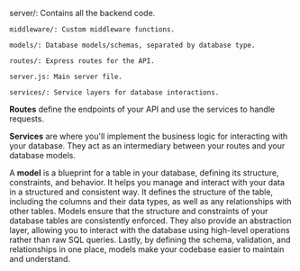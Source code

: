 server/: Contains all the backend code.

    middleware/: Custom middleware functions.   

    models/: Database models/schemas, separated by database type.

    routes/: Express routes for the API.

    server.js: Main server file.

    services/: Service layers for database interactions.

**Routes** define the endpoints of your API and use the services to handle
requests.

**Services** are where you'll implement the business logic for interacting with
your database. They act as an intermediary between your routes and your database
models.

A **model** is a blueprint for a table in your database, defining its structure,
constraints, and behavior. It helps you manage and interact with your data in a
structured and consistent way. It defines the structure of the table, including
the columns and their data types, as well as any relationships with other
tables. Models ensure that the structure and constraints of your database tables
are consistently enforced. They also provide an abstraction layer, allowing you
to interact with the database using high-level operations rather than raw SQL
queries. Lastly, by defining the schema, validation, and relationships in one
place, models make your codebase easier to maintain and understand.
